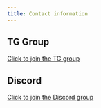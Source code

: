 ```yaml
---
title: Contact information
---
```


## TG Group

[Click to join the TG group](https://t.me/serverbee)

## Discord

[Click to join the Discord group](https://discord.gg/AM3rC32CC8)